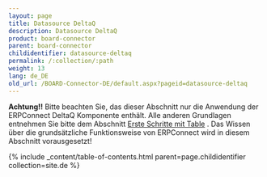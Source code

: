 ```yaml
---
layout: page
title: Datasource DeltaQ
description: Datasource DeltaQ
product: board-connector
parent: board-connector
childidentifier: datasource-deltaq
permalink: /:collection/:path
weight: 13
lang: de_DE
old_url: /BOARD-Connector-DE/default.aspx?pageid=datasource-deltaq
---
```


**Achtung!!** Bitte beachten Sie, das dieser Abschnitt nur die Anwendung der ERPConnect DeltaQ Komponente enthält. Alle anderen Grundlagen entnehmen Sie bitte dem Abschnitt [Erste Schritte mit Table](./erste-schritte-mit-table) . Das Wissen über die grundsätzliche Funktionsweise von ERPConnect wird in diesem Abschnitt vorausgesetzt!



{% include _content/table-of-contents.html parent=page.childidentifier collection=site.de %}